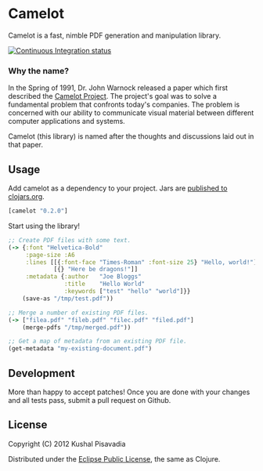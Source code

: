 # Camelot

Camelot is a fast, nimble PDF generation and manipulation library.

[![Continuous Integration status](https://secure.travis-ci.org/KushalP/camelot.png)](http://travis-ci.org/KushalP/camelot)

### Why the name?

In the Spring of 1991, Dr. John Warnock released a paper which first described the [Camelot Project](http://www.planetpdf.com/planetpdf/pdfs/warnock_camelot.pdf). The project's goal was to solve a fundamental problem that confronts today's companies. The problem is concerned with our ability to communicate visual material between different computer applications and systems.

Camelot (this library) is named after the thoughts and discussions laid out in that paper.

## Usage

Add camelot as a dependency to your project. Jars are [published to clojars.org](https://clojars.org/camelot).

``` clojure
[camelot "0.2.0"]
```

Start using the library!

``` clojure
;; Create PDF files with some text.
(-> {:font "Helvetica-Bold"
     :page-size :A6
     :lines [[{:font-face "Times-Roman" :font-size 25} "Hello, world!"]
             [{} "Here be dragons!"]]
     :metadata {:author   "Joe Bloggs"
                :title    "Hello World"
                :keywords ["test" "hello" "world"]}}
    (save-as "/tmp/test.pdf"))

;; Merge a number of existing PDF files.
(-> ["filea.pdf" "fileb.pdf" "filec.pdf" "filed.pdf"]
    (merge-pdfs "/tmp/merged.pdf"))

;; Get a map of metadata from an existing PDF file.
(get-metadata "my-existing-document.pdf")
```

## Development

More than happy to accept patches! Once you are done with your changes and all tests pass, submit a pull request on Github.

## License

Copyright (C) 2012 Kushal Pisavadia

Distributed under the [Eclipse Public License](http://www.eclipse.org/legal/epl-v10.html), the same as Clojure.
